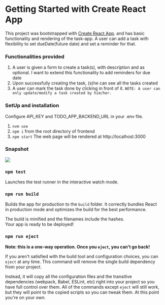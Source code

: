 # Getting Started with Create React App

This project was bootstrapped with [Create React App](https://github.com/facebook/create-react-app). and has basic functionality and rendering of the task-app.
A user can add a task with flexibility to set dueDate(future date) and set a reminder for that. 

### Functionalities provided

1. A user is given a form to create a task(s), with description and as optional. I want to extend this functionality to add reminders for due date
2. Upon successfully creating the task, (s)he can see all the tasks created
3. A user can mark the task done by clicking in front of it. `NOTE: A user can only update/modify a task created by him/her.`

### SetUp and installation
Configure API_KEY and TODO_APP_BACKEND_URL in your .env file.
1. `nvm use`
2. `npm i` from the root directory of frontend
3. `npm start` The web page will be rendered at http://localhost:3000

### Snapshot

![](/Users/administrator/WebstormProjects/todo-app/frontend/snapshots/grocery-list.png)

### `npm test`
Launches the test runner in the interactive watch mode.

### `npm run build`

Builds the app for production to the `build` folder.
It correctly bundles React in production mode and optimizes the build for the best performance.

The build is minified and the filenames include the hashes.\
Your app is ready to be deployed!

### `npm run eject`

**Note: this is a one-way operation. Once you `eject`, you can't go back!**

If you aren't satisfied with the build tool and configuration choices, you can `eject` at any time. This command will remove the single build dependency from your project.

Instead, it will copy all the configuration files and the transitive dependencies (webpack, Babel, ESLint, etc) right into your project so you have full control over them. All of the commands except `eject` will still work, but they will point to the copied scripts so you can tweak them. At this point you're on your own.
